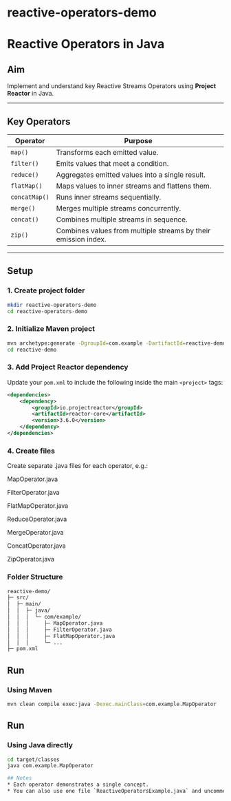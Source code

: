 # reactive-operators-demo
# Reactive Operators in Java

## Aim
Implement and understand key Reactive Streams Operators using **Project Reactor** in Java.

---

## Key Operators

| Operator       | Purpose                                                                 |
|----------------|-------------------------------------------------------------------------|
| `map()`        | Transforms each emitted value.                                          |
| `filter()`     | Emits values that meet a condition.                                     |
| `reduce()`     | Aggregates emitted values into a single result.                        |
| `flatMap()`    | Maps values to inner streams and flattens them.                         |
| `concatMap()`  | Runs inner streams sequentially.                                        |
| `merge()`      | Merges multiple streams concurrently.                                   |
| `concat()`     | Combines multiple streams in sequence.                                  |
| `zip()`        | Combines values from multiple streams by their emission index.         |

---

## Setup

### 1. Create project folder
```bash
mkdir reactive-operators-demo
cd reactive-operators-demo
```
### 2. Initialize Maven project

```bash
mvn archetype:generate -DgroupId=com.example -DartifactId=reactive-demo -DarchetypeArtifactId=maven-archetype-quickstart -DinteractiveMode=false
cd reactive-demo
```

### 3. Add Project Reactor dependency
Update your `pom.xml` to include the following inside the main `<project>` tags:

```xml
<dependencies>
    <dependency>
        <groupId>io.projectreactor</groupId>
        <artifactId>reactor-core</artifactId>
        <version>3.6.0</version>
    </dependency>
</dependencies>
```

### 4. Create files
Create separate .java files for each operator, e.g.:

MapOperator.java

FilterOperator.java

FlatMapOperator.java

ReduceOperator.java

MergeOperator.java

ConcatOperator.java

ZipOperator.java

### Folder Structure
```bash
reactive-demo/
├─ src/
│  ├─ main/
│  │  ├─ java/
│  │  │  └─ com/example/
│  │  │     ├─ MapOperator.java
│  │  │     ├─ FilterOperator.java
│  │  │     ├─ FlatMapOperator.java
│  │  │     └─ ...
├─ pom.xml
```
## Run

### Using Maven
```bash
mvn clean compile exec:java -Dexec.mainClass=com.example.MapOperator
```

## Run

### Using Java directly
```bash
cd target/classes
java com.example.MapOperator

## Notes
* Each operator demonstrates a single concept.
* You can also use one file `ReactiveOperatorsExample.java` and uncomment operators one at a time.